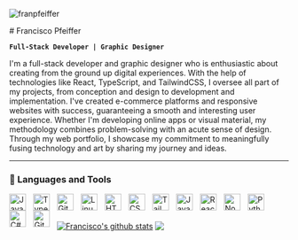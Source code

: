 <p align="left"> <img src="https://komarev.com/ghpvc/?username=franpfeiffer&label=Profile%20views&color=6EB183&style=flat" alt="franpfeiffer" /> </p>
# Francisco Pfeiffer

**`Full-Stack Developer | Graphic Designer`**

I'm a full-stack developer and graphic designer who is enthusiastic about creating from the ground up digital experiences. With the help of technologies like React, TypeScript, and TailwindCSS, I oversee all part of my projects, from conception and design to development and implementation. I've created e-commerce platforms and responsive websites with success, guaranteeing a smooth and interesting user experience. Whether I'm developing online apps or visual material, my methodology combines problem-solving with an acute sense of design. Through my web portfolio, I showcase my commitment to meaningfully fusing technology and art by sharing my journey and ideas.

---

### 🧰 Languages and Tools

<img align="left" alt="Java" width="30px" style="padding-right:10px;" src="https://cdn.jsdelivr.net/gh/devicons/devicon/icons/java/java-original.svg"/>
<img align="left" alt="TypeScript" width="30px" style="padding-right:10px;" src="https://cdn.jsdelivr.net/gh/devicons/devicon/icons/typescript/typescript-plain.svg" />
<img align="left" alt="Git" width="30px" style="padding-right:10px;" src="https://cdn.jsdelivr.net/gh/devicons/devicon/icons/git/git-original.svg" />
<img align="left" alt="Linux" width="30px" style="padding-right:10px;" src="https://cdn.jsdelivr.net/gh/devicons/devicon/icons/linux/linux-original.svg" />
<img align="left" alt="HTML" width="30px" style="padding-right:10px;" src="https://cdn.jsdelivr.net/gh/devicons/devicon/icons/html5/html5-plain.svg" />
<img align="left" alt="CSS" width="30px" style="padding-right:10px;" src="https://cdn.jsdelivr.net/gh/devicons/devicon/icons/css3/css3-plain.svg" />
<img align="left" alt="Tailwind CSS" width="30px" style="padding-right:10px;" src="https://cdn.jsdelivr.net/gh/devicons/devicon@v2.16.0/icons/tailwindcss/tailwindcss-original.svg" />
<img align="left" alt="JavaScript" width="30px" style="padding-right:10px;" src="https://cdn.jsdelivr.net/gh/devicons/devicon/icons/javascript/javascript-plain.svg" />
<img align="left" alt="React" width="30px" style="padding-right:10px;" src="https://cdn.jsdelivr.net/gh/devicons/devicon/icons/react/react-original.svg" />
<img align="left" alt="NodeJS" width="30px" style="padding-right:10px;" src="https://cdn.jsdelivr.net/gh/devicons/devicon/icons/nodejs/nodejs-original.svg" />
<img align="left" alt="Python" width="30px" style="padding-right:10px;" src="https://cdn.jsdelivr.net/gh/devicons/devicon/icons/python/python-plain.svg" />
<img align="left" alt="C#" width="30px" style="padding-right:10px;" src="https://cdn.jsdelivr.net/gh/devicons/devicon@v2.16.0/icons/csharp/csharp-original.svg" />
<img align="left" alt="GitHub" width="30px" style="padding-right:10px;" src="https://cdn.jsdelivr.net/gh/devicons/devicon/icons/github/github-original.svg" />
<br />
<br />

<a href="https://github-readme-stats.vercel.app/api?username=franpfeiffer&show_icons=true&include_all_commits=true&theme=rose_pine&hide_border=true"><img align="center" src="https://github-readme-stats.vercel.app/api?username=franpfeiffer&show_icons=true&include_all_commits=true&theme=rose_pine&hide_border=true" alt="Francisco's github stats" /></a>     <a href="https://github-readme-stats.vercel.app/api/top-langs/?username=franpfeiffer&layout=compact&theme=rose_pine&hide_border=true"><img align="center" src="https://github-readme-stats.vercel.app/api/top-langs/?username=franpfeiffer&layout=compact&theme=rose_pine&hide_border=true" /></a>

[website]: https://franciscopfeiffer.vercel.app/
[twitter]: https://x.com/frapfeiffer/
